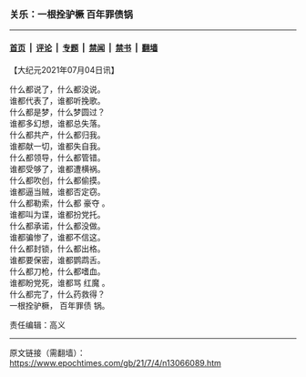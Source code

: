 ### 关乐：一根拴驴橛 百年罪债锅

---

#### [首页](../../../..?n13066089) &nbsp;|&nbsp; [评论](../../../../../epoch-comment?n13066089) &nbsp;|&nbsp; [专题](../../../../../epoch-special?n13066089) &nbsp;|&nbsp; [禁闻](../../../../../epoch-news?n13066089) &nbsp;|&nbsp; [禁书](../../../../../books?n13066089) &nbsp;|&nbsp; [翻墙](https://github.com/gfw-breaker/nogfw/blob/master/README.md?n13066089)


<div class="post_content" id="artbody" itemprop="articleBody">
 <!-- article content begin -->
 <p>
  【大纪元2021年07月04日讯】
 </p>
 <p>
  什么都说了，什么都没说。
  <br/>
  谁都代表了，谁都听挽歌。
  <br/>
  什么都是梦，什么梦圆过？
  <br/>
  谁都多幻想，谁都总失落。
  <br/>
  什么都共产，什么都归我。
  <br/>
  谁都献一切，谁都失自我。
  <br/>
  什么都领导，什么都管错。
  <br/>
  谁都受够了，谁都遭横祸。
  <br/>
  什么都吹创，什么都偷摸。
  <br/>
  谁都逼当贼，谁都否定窃。
  <br/>
  什么都勒索，什么都
  <ok href="https://www.epochtimes.com/gb/tag/%E8%B1%AA%E5%A4%BA.html">
   豪夺
  </ok>
  。
  <br/>
  谁都叫为谍，谁都扮党托。
  <br/>
  什么都承诺，什么都没做。
  <br/>
  谁都骗惨了，谁都不信这。
  <br/>
  什么都封锁，什么都出格。
  <br/>
  谁都要保密，谁都鹦鹉舌。
  <br/>
  什么都刀枪，什么都嗜血。
  <br/>
  谁都盼党死，谁都骂
  <ok href="https://www.epochtimes.com/gb/tag/%E7%BA%A2%E9%AD%94.html">
   红魔
  </ok>
  。
  <br/>
  什么都完了，什么药救得？
  <br/>
  一根拴驴橛，
  <ok href="https://www.epochtimes.com/gb/tag/%E7%99%BE%E5%B9%B4%E7%BD%AA%E5%80%BA.html">
   百年罪债
  </ok>
  锅。
 </p>
 <p>
  责任编辑：高义
 </p>
 <!-- article content end -->
 <div id="below_article_ad">
 </div>
</div>


---

原文链接（需翻墙）：https://www.epochtimes.com/gb/21/7/4/n13066089.htm